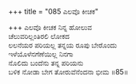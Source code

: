 +++
title = "085 ಎಲವೊ ಕೀಚಕ"

+++
ಎಲವೊ ಕೀಚಕ ನಿನ್ನ ಹೋಲುವ  
ಚೆಲುವರಿಲ್ಲಂತಿರಲಿ ಲೋಕದ  
ಲಲನೆಯರ ಪರಿಯಲ್ಲ ತನ್ನಯ ರೂಪು ಬೇರೊಂದು  
ಇಳೆಯೊಳೆನಗೆಣೆಯಿಲ್ಲ ನಿನಗಾ  
ನೊಲಿದು ಬಂದೆನು ತನ್ನ ಪರಿಯನು  
ಬಳಿಕ ನೋಡಾ ಬೇಗ ತೋರುವೆನೆಂದನಾ ಭೀಮ      ॥85॥